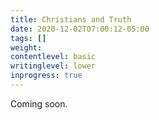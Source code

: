 ```yaml
---
title: Christians and Truth
date: 2020-12-02T07:00:12-05:00
tags: []
weight: 
contentlevel: basic
writinglevel: lower
inprogress: true
---
```


Coming soon.
